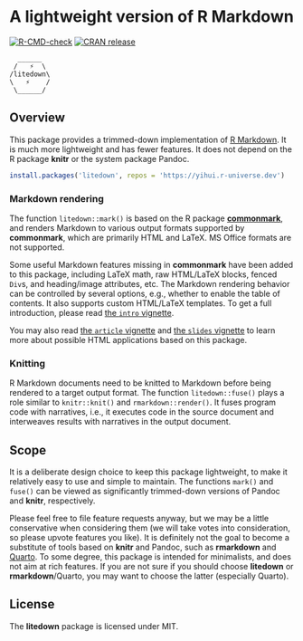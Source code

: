 # A lightweight version of R Markdown

<!-- badges: start -->

[![R-CMD-check](https://github.com/yihui/litedown/actions/workflows/R-CMD-check.yaml/badge.svg)](https://github.com/yihui/litedown/actions/workflows/R-CMD-check.yaml)
[![CRAN
release](https://www.r-pkg.org/badges/version/litedown)](https://cran.r-project.org/package=litedown)

<!-- badges: end -->

```         
  ______  
 /   ⚡  \
/litedown\
\   ⚡    /
 \______/
```

## Overview

This package provides a trimmed-down implementation of [R
Markdown](https://rmarkdown.rstudio.com). It is much more lightweight and has
fewer features. It does not depend on the R package **knitr** or the system
package Pandoc.

``` r
install.packages('litedown', repos = 'https://yihui.r-universe.dev')
```

### Markdown rendering

The function `litedown::mark()` is based on the R package
[**commonmark**](https://github.com/r-lib/commonmark), and renders Markdown to
various output formats supported by **commonmark**, which are primarily HTML and
LaTeX. MS Office formats are not supported.

Some useful Markdown features missing in **commonmark** have been added to this
package, including LaTeX math, raw HTML/LaTeX blocks, fenced `Div`s, and
heading/image attributes, etc. The Markdown rendering behavior can be controlled
by several options, e.g., whether to enable the table of contents. It also
supports custom HTML/LaTeX templates. To get a full introduction, please read
[the `intro`
vignette](https://cran.r-project.org/package=litedown/vignettes/intro.html).

You may also read [the `article`
vignette](https://cran.r-project.org/package=litedown/vignettes/article.html)
and [the `slides`
vignette](https://cran.r-project.org/package=litedown/vignettes/slides.html) to
learn more about possible HTML applications based on this package.

### Knitting

R Markdown documents need to be knitted to Markdown before being rendered to a
target output format. The function `litedown::fuse()` plays a role similar to
`knitr::knit()` and `rmarkdown::render()`. It fuses program code with
narratives, i.e., it executes code in the source document and interweaves
results with narratives in the output document.

## Scope

It is a deliberate design choice to keep this package lightweight, to make it
relatively easy to use and simple to maintain. The functions `mark()` and
`fuse()` can be viewed as significantly trimmed-down versions of Pandoc and
**knitr**, respectively.

Please feel free to file feature requests anyway, but we may be a little
conservative when considering them (we will take votes into consideration, so
please upvote features you like). It is definitely not the goal to become a
substitute of tools based on **knitr** and Pandoc, such as **rmarkdown** and
[Quarto](https://quarto.org). To some degree, this package is intended for
minimalists, and does not aim at rich features. If you are not sure if you
should choose **litedown** or **rmarkdown**/Quarto, you may want to choose the
latter (especially Quarto).

## License

The **litedown** package is licensed under MIT.
